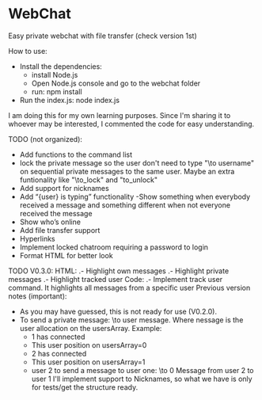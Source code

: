 # WebChat
Easy private webchat with file transfer (check version 1st)

How to use:
 - Install the dependencies:
    - install Node.js
    - Open Node.js console and go to the webchat folder
    - run: npm install
 - Run the index.js: node index.js

I am doing this for my own learning purposes. Since I'm sharing it to whoever may be interested, I commented the code for easy understanding.

TODO (not organized):
 - Add functions to the command list
 - lock the private message so the user don't need to type "\to username" on sequential
 private messages to the same user. Maybe an extra funtionality like "\to_lock" and
 "to_unlock"
 - Add support for nicknames
 - Add “{user} is typing” functionality
 -Show something when everybody received a message and something different when not
 everyone received the message
 - Show who’s online
 - Add file transfer support
 - Hyperlinks
 - Implement locked chatroom requiring a password to login
 - Format HTML for better look
 
 TODO V0.3.0:
 HTML:
    .- Highlight own messages
    .- Highlight private messages
    .- Highlight tracked user
 Code:
    .- Implement track user command. It highlights all messages from a specific user
Previous version notes (important):
 - As you may have guessed, this is not ready for use (V0.2.0).
 - To send a private message: \to user message. Where nessage is the user allocation
 on the usersArray. Example:
     - 1 has connected
     - This user position on usersArray=0
     - 2 has connected
     - This user position on usersArray=1
     - user 2 to send a message to user one: \to 0 Message from user 2 to user 1
 I'll implement support to Nicknames, so what we have is only for tests/get the structure ready.

